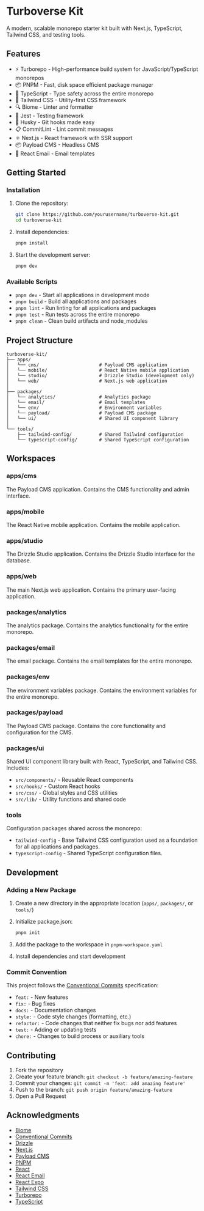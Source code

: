 # Turboverse Kit

A modern, scalable monorepo starter kit built with Next.js, TypeScript, Tailwind CSS, and testing tools.

## Features

- ⚡ Turborepo - High-performance build system for JavaScript/TypeScript monorepos
- 📦 PNPM - Fast, disk space efficient package manager
- 🎯 TypeScript - Type safety across the entire monorepo
- 🎨 Tailwind CSS - Utility-first CSS framework
- 🔍 Biome - Linter and formatter
- 🧪 Jest - Testing framework
- 🐶 Husky - Git hooks made easy
- 📋 CommitLint - Lint commit messages
- ⚛️ Next.js - React framework with SSR support
- 📦 Payload CMS - Headless CMS
- 📧 React Email - Email templates

## Getting Started

### Installation

1. Clone the repository:

   ```bash
   git clone https://github.com/yourusername/turboverse-kit.git
   cd turboverse-kit
   ```

2. Install dependencies:

   ```bash
   pnpm install
   ```

3. Start the development server:

   ```bash
   pnpm dev
   ```

### Available Scripts

- `pnpm dev` - Start all applications in development mode
- `pnpm build` - Build all applications and packages
- `pnpm lint` - Run linting for all applications and packages
- `pnpm test` - Run tests across the entire monorepo
- `pnpm clean` - Clean build artifacts and node_modules

## Project Structure

```text
turboverse-kit/
├── apps/
│   └── cms/                      # Payload CMS application
│   └── mobile/                   # React Native mobile application
│   └── studio/                   # Drizzle Studio (development only)
│   └── web/                      # Next.js web application
│
├── packages/
│   └── analytics/                # Analytics package
│   └── email/                    # Email templates
│   └── env/                      # Environment variables
│   └── payload/                  # Payload CMS package
│   └── ui/                       # Shared UI component library
│
└── tools/
    ├── tailwind-config/          # Shared Tailwind configuration
    └── typescript-config/        # Shared TypeScript configuration
```

## Workspaces

### apps/cms

The Payload CMS application. Contains the CMS functionality and admin interface.

### apps/mobile

The React Native mobile application. Contains the mobile application.

### apps/studio

The Drizzle Studio application. Contains the Drizzle Studio interface for the database.

### apps/web

The main Next.js web application. Contains the primary user-facing application.

### packages/analytics

The analytics package. Contains the analytics functionality for the entire monorepo.

### packages/email

The email package. Contains the email templates for the entire monorepo.

### packages/env

The environment variables package. Contains the environment variables for the entire monorepo.

### packages/payload

The Payload CMS package. Contains the core functionality and configuration for the CMS.

### packages/ui

Shared UI component library built with React, TypeScript, and Tailwind CSS. Includes:

- `src/components/` - Reusable React components
- `src/hooks/` - Custom React hooks
- `src/css/` - Global styles and CSS utilities
- `src/lib/` - Utility functions and shared code

### tools

Configuration packages shared across the monorepo:

- `tailwind-config` - Base Tailwind CSS configuration used as a foundation for all applications and packages.
- `typescript-config` - Shared TypeScript configuration files.

## Development

### Adding a New Package

1. Create a new directory in the appropriate location (`apps/`, `packages/`, or `tools/`)
2. Initialize package.json:

   ```bash
   pnpm init
   ```

3. Add the package to the workspace in `pnpm-workspace.yaml`
4. Install dependencies and start development

### Commit Convention

This project follows the [Conventional Commits](https://www.conventionalcommits.org/) specification:

- `feat:` - New features
- `fix:` - Bug fixes
- `docs:` - Documentation changes
- `style:` - Code style changes (formatting, etc.)
- `refactor:` - Code changes that neither fix bugs nor add features
- `test:` - Adding or updating tests
- `chore:` - Changes to build process or auxiliary tools

## Contributing

1. Fork the repository
2. Create your feature branch: `git checkout -b feature/amazing-feature`
3. Commit your changes: `git commit -m 'feat: add amazing feature'`
4. Push to the branch: `git push origin feature/amazing-feature`
5. Open a Pull Request

## Acknowledgments

- [Biome](https://biomejs.dev)
- [Conventional Commits](https://www.conventionalcommits.org/)
- [Drizzle](https://orm.drizzle.team/)
- [Next.js](https://nextjs.org/)
- [Payload CMS](https://payloadcms.com/)
- [PNPM](https://pnpm.io/)
- [React](https://react.dev/)
- [React Email](https://react.email/)
- [React Expo](https://expo.dev/)
- [Tailwind CSS](https://tailwindcss.com/)
- [Turborepo](https://turbo.build/)
- [TypeScript](https://www.typescriptlang.org/)
